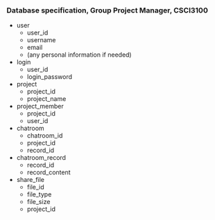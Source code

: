### Database specification, Group Project Manager, CSCI3100
* user
  * user_id
  * username
  * email
  * (any personal information if needed)
* login
  * user_id
  * login_password
* project
  * project_id
  * project_name
* project_member
  * project_id
  * user_id
* chatroom
  * chatroom_id
  * project_id
  * record_id 
* chatroom_record
  * record_id
  * record_content
* share_file
  * file_id
  * file_type
  * file_size
  * project_id
